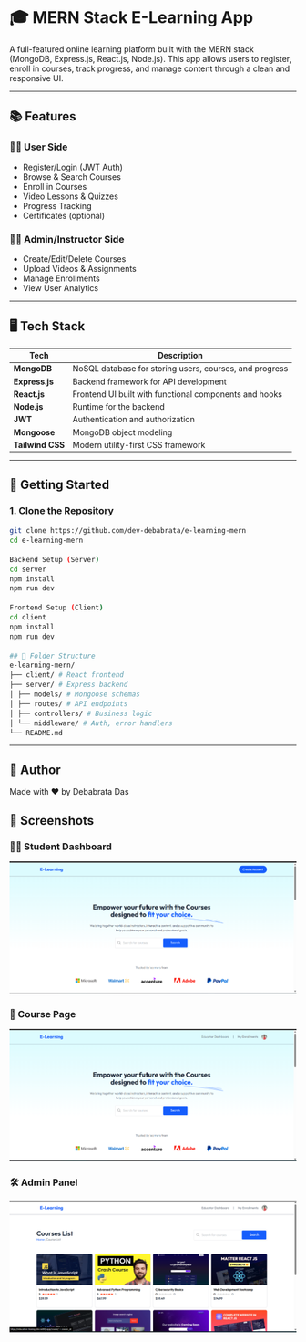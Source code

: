 # 🎓 MERN Stack E-Learning App

A full-featured online learning platform built with the MERN stack (MongoDB, Express.js, React.js, Node.js). This app allows users to register, enroll in courses, track progress, and manage content through a clean and responsive UI.

---

## 📚 Features

### 👨‍🎓 User Side

- Register/Login (JWT Auth)
- Browse & Search Courses
- Enroll in Courses
- Video Lessons & Quizzes
- Progress Tracking
- Certificates (optional)

### 👩‍🏫 Admin/Instructor Side

- Create/Edit/Delete Courses
- Upload Videos & Assignments
- Manage Enrollments
- View User Analytics

---

## 🖥️ Tech Stack

| Tech             | Description                                             |
| ---------------- | ------------------------------------------------------- |
| **MongoDB**      | NoSQL database for storing users, courses, and progress |
| **Express.js**   | Backend framework for API development                   |
| **React.js**     | Frontend UI built with functional components and hooks  |
| **Node.js**      | Runtime for the backend                                 |
| **JWT**          | Authentication and authorization                        |
| **Mongoose**     | MongoDB object modeling                                 |
| **Tailwind CSS** | Modern utility-first CSS framework                      |

---

## 🚀 Getting Started

### 1. Clone the Repository

```bash
git clone https://github.com/dev-debabrata/e-learning-mern
cd e-learning-mern

Backend Setup (Server)
cd server
npm install
npm run dev

Frontend Setup (Client)
cd client
npm install
npm run dev

## 📁 Folder Structure
e-learning-mern/
├── client/ # React frontend
├── server/ # Express backend
│ ├── models/ # Mongoose schemas
│ ├── routes/ # API endpoints
│ ├── controllers/ # Business logic
│ └── middleware/ # Auth, error handlers
└── README.md

```

---

## 🙋 Author

Made with ❤️ by Debabrata Das

## 📸 Screenshots

### 👨‍🎓 Student Dashboard

![Dashboard](elearning.png)

### 📘 Course Page

![Course](elearning2.png)

### 🛠 Admin Panel

![Admin Panel](elearning3.png)
